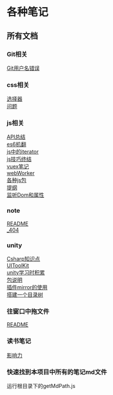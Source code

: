 # 各种笔记

## 所有文档
<!-- 所有文档 -->
### Git相关
[Git用户名错误](/Git相关/Git用户名错误.md)  
### css相关
[选择器](/css相关/选择器.md)  
[问题](/css相关/问题.md)  
### js相关
[API总结](/js相关/API总结.md)  
[es6机翻](/js相关/es6机翻.md)  
[js中的iterator](/js相关/js中的iterator.md)  
[js技巧终结](/js相关/js技巧终结.md)  
[vuex笔记](/js相关/vuex笔记.md)  
[webWorker](/js相关/webWorker.md)  
[各种js包](/js相关/各种js包.md)  
[提纲](/js相关/提纲.md)  
[监听Dom和属性](/js相关/监听Dom和属性.md)  
### note
[README](/README.md)  
[_404](/_404.md)  
### unity
[Csharp知识点](/unity/Csharp知识点.md)  
[UIToolKit](/unity/UIToolKit.md)  
[unity学习时积累](/unity/unity学习时积累.md)  
[包说明](/unity/包说明.md)  
[插件mirror的使用](/unity/插件mirror的使用.md)  
[搭建一个目录树](/unity/搭建一个目录树.md)  
### 往窗口中拖文件
[README](/unity/往窗口中拖文件/README.md)  
### 读书笔记
[影响力](/读书笔记/影响力.md)  
<!-- 所有文档 -->


### 快速找到本项目中所有的笔记md文件

运行根目录下的getMdPath.js
